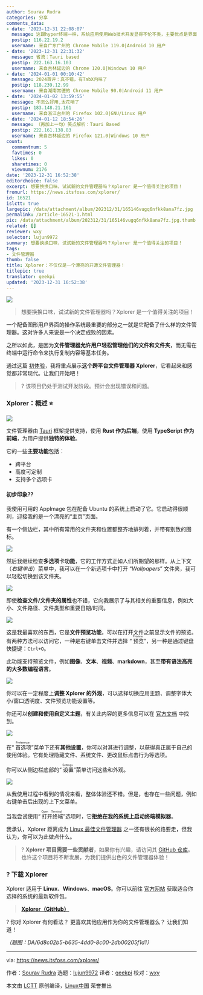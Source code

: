 ```yaml
---
author: Sourav Rudra
categories: 分享
comments_data:
- date: '2023-12-31 22:08:07'
  message: 这跟hyper终端一样，系统应用使用Web技术开发显得不伦不类，主要优点是界面花哨。
  postip: 116.22.19.2
  username: 来自广东广州的 Chrome Mobile 119.0|Android 10 用户
- date: '2023-12-31 22:31:32'
  message: 省流：Tauri based
  postip: 222.163.16.103
  username: 来自吉林延边的 Chrome 120.0|Windows 10 用户
- date: '2024-01-01 00:10:42'
  message: 2024首评：真不错，有TabX内味了
  postip: 118.239.12.99
  username: 来自湖南常德的 Chrome Mobile 90.0|Android 11 用户
- date: '2024-01-02 13:59:55'
  message: 不怎么好用,太花哨了
  postip: 183.148.21.161
  username: 来自浙江台州的 Firefox 102.0|GNU/Linux 用户
- date: '2024-01-12 18:54:26'
  message: （再加上一句）笑点解析：Tauri Based
  postip: 222.161.138.83
  username: 来自吉林延边的 Firefox 121.0|Windows 10 用户
count:
  commentnum: 5
  favtimes: 0
  likes: 0
  sharetimes: 0
  viewnum: 2176
date: '2023-12-31 16:52:38'
editorchoice: false
excerpt: 想要换换口味，试试新的文件管理器吗？Xplorer 是一个值得关注的项目！
fromurl: https://news.itsfoss.com/xplorer/
id: 16521
islctt: true
largepic: /data/attachment/album/202312/31/165146vugq6nfkk8ana7fz.jpg
permalink: /article-16521-1.html
pic: /data/attachment/album/202312/31/165146vugq6nfkk8ana7fz.jpg.thumb.jpg
related: []
reviewer: wxy
selector: lujun9972
summary: 想要换换口味，试试新的文件管理器吗？Xplorer 是一个值得关注的项目！
tags:
- 文件管理器
thumb: false
title: Xplorer：不仅仅是一个漂亮的开源文件管理器！
titlepic: true
translator: geekpi
updated: '2023-12-31 16:52:38'
---
```


![](/data/attachment/album/202312/31/165146vugq6nfkk8ana7fz.jpg)



> 
> 想要换换口味，试试新的文件管理器吗？Xplorer 是一个值得关注的项目！
> 
> 
> 


一个配备图形用户界面的操作系统最重要的部分之一就是它配备了什么样的文件管理器。这对许多人来说是一个决定成败的因素。


之所以如此，是因为**文件管理器允许用户轻松管理他们的文件和文件夹**，而无需在终端中运行命令来执行复制内容等基本任务。


通过这篇 [初体验](https://news.itsfoss.com/tag/first-look/)，我将重点展示**这个跨平台文件管理器 Xplorer**，它看起来和感觉都非常现代。让我们开始吧！



> 
> ? 该项目仍处于测试开发阶段。预计会出现错误和问题。
> 
> 
> 


### Xplorer：概述 ⭐


![](/data/attachment/album/202312/31/165239ogad1zh8buvbufti.png)


文件管理器由 [Tauri](https://tauri.app/) 框架提供支持，使用 **Rust 作为后端**，使用 **TypeScript 作为前端**，为用户提供**独特的体验**。


它的一些**主要功能**包括：


* 跨平台
* 高度可定制
* 支持多个选项卡


#### 初步印象?‍?


我使用可用的 AppImage 包在配备 Ubuntu 的系统上启动了它。它启动得很顺利，迎接我的是一个漂亮的“主页”页面。


有一个侧边栏，其中所有常用的文件夹和位置都整齐地排列着，并带有别致的图标。


![](/data/attachment/album/202312/31/165240wbmgtocm2md6qbds.png)


然后我继续检查**多选项卡功能**，它的工作方式正如人们所期望的那样。从上下文（*右键单击*）菜单中，我可以在一个新选项卡中打开 “*Wallpapers*” 文件夹，我可以轻松切换到该文件夹。


![](/data/attachment/album/202312/31/165241rxfrrx75iprdxhtp.png)


即使**检查文件/文件夹的属性**也不错，它向我展示了与其相关的重要信息，例如大小、文件路径、文件类型和重要日期/时间。


![](/data/attachment/album/202312/31/165241y1sm44s33sno3h4s.png)


这是我最喜欢的东西，它是**文件预览功能**，可以在打开文件之前显示文件的预览。有两种方法可以访问它，一种是右键单击文件并选择 “<ruby> 预览 <rt>  Preview </rt></ruby>”，另一种是通过键盘快捷键：`Ctrl+O`。


此功能支持预览文件，例如**图像**、**文本**、**视频**、**markdown**，甚至**带有语法高亮的大多数编程语言**。


![](/data/attachment/album/202312/31/165243pt6i25ff6t61f1e1.png)


你可以在一定程度上**调整 Xplorer 的外观**，可以选择切换应用主题、调整字体大小/窗口透明度、文件预览功能设置等。


你还可以**创建和使用自定义主题**，有关此内容的更多信息可以在 [官方文档](https://xplorer.space/docs/Extensions/theme/) 中找到。


![](/data/attachment/album/202312/31/165244awqz78n69r8ewbbn.png)


在“<ruby> 首选项 <rt>  Preference </rt></ruby>”菜单下还有**其他设置**，你可以对其进行调整，以获得真正属于自己的使用体验。它有处理隐藏文件、系统文件、更改鼠标点击行为等选项。


你可以从侧边栏底部的“<ruby> 设置 <rt>  Settings </rt></ruby>”菜单访问这些和外观。


![](/data/attachment/album/202312/31/165244eyz5jjhkoylxjo5o.png)


从我使用过程中看到的情况来看，整体体验还不错。但是，也存在一些问题，例如右键单击后出现的上下文菜单。


当我尝试使用“<ruby> 打开终端 <rt>  Open Terminal </rt></ruby>”选项时，它**拒绝在我的系统上启动终端模拟器**。


我承认，Xplorer 距离成为 [Linux 最佳文件管理器](https://itsfoss.com/file-managers-linux/) 之一还有很长的路要走，但我认为，你可以为此做点什么。



> 
> ? **Xplorer 项目需要一些贡献者**，如果你有兴趣，请访问其 [GitHub 仓库](https://github.com/kimlimjustin/xplorer)。也许这个项目将不断发展，为我们提供出色的文件管理器体验！
> 
> 
> 


### ? 下载 Xplorer


Xplorer 适用于 **Linux**、**Windows**、**macOS**。你可以前往 [官方网站](https://xplorer.space/) 获取适合你选择的系统的最新软件包。



> 
> **[Xplorer（GitHub）](https://github.com/kimlimjustin/xplorer/releases)**
> 
> 
> 


? 你对 Xplorer 有何看法？ 更喜欢其他应用作为你的文件管理器么？ 让我们知道！


*（题图：DA/6d8c02b5-b635-4dd0-8c00-2db00205f1d1）*




---


via: <https://news.itsfoss.com/xplorer/>


作者：[Sourav Rudra](https://news.itsfoss.com/author/sourav/) 选题：[lujun9972](https://github.com/lujun9972) 译者：[geekpi](https://github.com/geekpi) 校对：[wxy](https://github.com/wxy)


本文由 [LCTT](https://github.com/LCTT/TranslateProject) 原创编译，[Linux中国](https://linux.cn/) 荣誉推出
